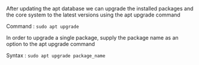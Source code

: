 
After updating the apt database we can upgrade the installed packages and the core system to the latest versions using the apt upgrade command

Command : `sudo apt upgrade`

In order to upgrade a single package, supply the package name as an option to the apt upgrade command

Syntax : `sudo apt upgrade package_name`

